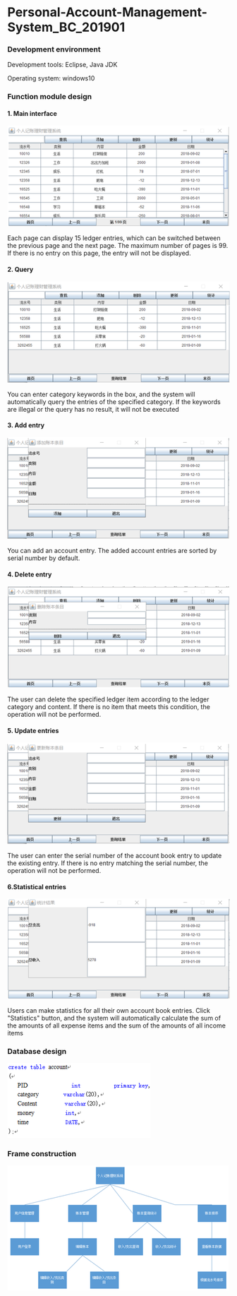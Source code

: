 # Personal-Account-Management-System_BC_201901


### Development environment
Development tools: Eclipse, Java JDK

Operating system: windows10

### Function module design

#### 1. Main interface
![enter description here](https://github.com/xywzhht/Personal-Account-Management-System_BC_201901/blob/master/Img/01.png?raw=true)

Each page can display 15 ledger entries, which can be switched between the previous page and the next page. The maximum number of pages is 99. If there is no entry on this page, the entry will not be displayed.

#### 2. Query
![enter description here](https://github.com/xywzhht/Personal-Account-Management-System_BC_201901/blob/master/Img/02.png?raw=true)

You can enter category keywords in the box, and the system will automatically query the entries of the specified category. If the keywords are illegal or the query has no result, it will not be executed

#### 3. Add entry
![enter description here](https://github.com/xywzhht/Personal-Account-Management-System_BC_201901/blob/master/Img/03.png?raw=true)

You can add an account entry. The added account entries are sorted by serial number by default.

#### 4. Delete entry
![enter description here](https://github.com/xywzhht/Personal-Account-Management-System_BC_201901/blob/master/Img/04.png?raw=true)

The user can delete the specified ledger item according to the ledger category and content. If there is no item that meets this condition, the operation will not be performed.

#### 5. Update entries
![enter description here](https://github.com/xywzhht/Personal-Account-Management-System_BC_201901/blob/master/Img/05.png?raw=true)

The user can enter the serial number of the account book entry to update the existing entry. If there is no entry matching the serial number, the operation will not be performed.

#### 6.Statistical entries
![enter description here](https://github.com/xywzhht/Personal-Account-Management-System_BC_201901/blob/master/Img/06.png?raw=true)

Users can make statistics for all their own account book entries. Click "Statistics" button, and the system will automatically calculate the sum of the amounts of all expense items and the sum of the amounts of all income items

### Database design

![enter description here](https://github.com/xywzhht/Personal-Account-Management-System_BC_201901/blob/master/Img/07.png?raw=true)

### Frame construction
![enter description here](https://github.com/xywzhht/Personal-Account-Management-System_BC_201901/blob/master/Img/10.png?raw=true)



